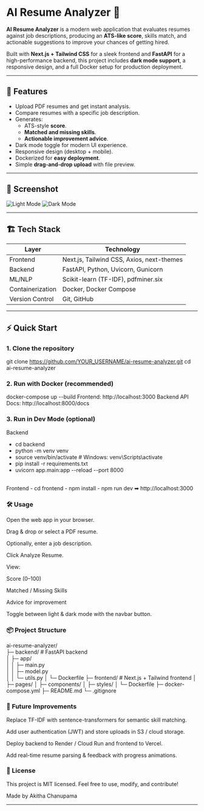 # AI Resume Analyzer 🚀

**AI Resume Analyzer** is a modern web application that evaluates resumes against job descriptions, producing an **ATS-like score**, skills match, and actionable suggestions to improve your chances of getting hired.  

Built with **Next.js + Tailwind CSS** for a sleek frontend and **FastAPI** for a high-performance backend, this project includes **dark mode support**, a responsive design, and a full Docker setup for production deployment.  

---

## 🌟 Features

- Upload PDF resumes and get instant analysis.
- Compare resumes with a specific job description.
- Generates:
  - ATS-style **score**.
  - **Matched and missing skills**.
  - **Actionable improvement advice**.
- Dark mode toggle for modern UI experience.
- Responsive design (desktop + mobile).
- Dockerized for **easy deployment**.
- Simple **drag-and-drop upload** with file preview.

---

## 🎨 Screenshot

![Light Mode](https://via.placeholder.com/800x400?text=Light+Mode+UI)
![Dark Mode](https://via.placeholder.com/800x400?text=Dark+Mode+UI)

---

## 🏗 Tech Stack

| Layer        | Technology |
| ------------ | ---------- |
| Frontend     | Next.js, Tailwind CSS, Axios, next-themes |
| Backend      | FastAPI, Python, Uvicorn, Gunicorn |
| ML/NLP       | Scikit-learn (TF-IDF), pdfminer.six |
| Containerization | Docker, Docker Compose |
| Version Control | Git, GitHub |

---

## ⚡ Quick Start

### 1. Clone the repository
git clone https://github.com/YOUR_USERNAME/ai-resume-analyzer.git
cd ai-resume-analyzer

### 2. Run with Docker (recommended)

docker-compose up --build
Frontend: http://localhost:3000
Backend API Docs: http://localhost:8000/docs

### 3. Run in Dev Mode (optional)
Backend
- cd backend
- python -m venv venv
- source venv/bin/activate   # Windows: venv\Scripts\activate
- pip install -r requirements.txt
- uvicorn app.main:app --reload --port 8000
<br>
Frontend
- cd frontend
- npm install
- npm run dev
➡ http://localhost:3000

### 🛠 Usage
Open the web app in your browser.

Drag & drop or select a PDF resume.

Optionally, enter a job description.

Click Analyze Resume.

View:

Score (0–100)

Matched / Missing Skills

Advice for improvement

Toggle between light & dark mode with the navbar button.

### 📦 Project Structure
 

ai-resume-analyzer/<br>
├─ backend/              # FastAPI backend<br>
│  ├─ app/<br>
│  │  ├─ main.py<br>
│  │  ├─ model.py<br>
│  │  └─ utils.py
│  └─ Dockerfile
├─ frontend/             # Next.js + Tailwind frontend
│  ├─ pages/
│  ├─ components/
│  ├─ styles/
│  └─ Dockerfile
├─ docker-compose.yml
├─ README.md
└─ .gitignore

### 🚀 Future Improvements
Replace TF-IDF with sentence-transformers for semantic skill matching.

Add user authentication (JWT) and store uploads in S3 / cloud storage.

Deploy backend to Render / Cloud Run and frontend to Vercel.

Add real-time resume parsing & feedback with progress animations.


### 📜 License
This project is MIT licensed. Feel free to use, modify, and contribute!

Made by Akitha Chanupama



---

